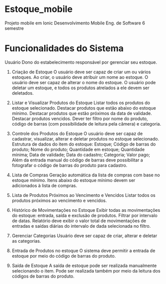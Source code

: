 # Estoque_mobile

Projeto mobile em Ionic 
Desenvolvimento Mobile Eng. de Software 6 semestre


# Funcionalidades do Sistema
Usuário
Dono do estabelecimento responsável por gerenciar seu estoque.

1. Criação de Estoque
  O usuário deve ser capaz de criar um ou vários estoques.
  Ao criar, o usuário deve atribuir um nome ao estoque.
  O usuário deve ser capaz de alterar o nome do estoque.
  O usuário pode deletar um estoque, e todos os produtos atrelados a ele devem ser deletados.

3. Listar e Visualizar Produtos do Estoque
  Listar todos os produtos do estoque selecionado.
  Destacar produtos que estão abaixo do estoque mínimo.
  Destacar produtos que estão próximos da data de validade.
  Destacar produtos vencidos.
  Dever ter filtro por nome do produto, código de barras (com possibilidade de leitura pela câmera) e categoria.

5. Controle dos Produtos do Estoque
  O usuário deve ser capaz de cadastrar, visualizar, alterar e deletar produtos no estoque selecionado.
  Estrutura de dados do item do estoque:
  Estoque;
  Código de barras do produto;
  Nome do produto;
  Quantidade em estoque;
  Quantidade mínima;
  Data de validade;
  Data do cadastro;
  Categoria;
  Valor pago;
  Além da entrada manual do código de barras deve possibilitar a fotografar o código de barras do produto para cadastro.

6. Lista de Compras
  Geração automática da lista de compras com base no estoque mínimo.
  Itens abaixo do estoque mínimo devem ser adicionados à lista de compras.

7. Lista de Produtos Próximos ao Vencimento e Vencidos
  Listar todos os produtos próximos ao vencimento e vencidos.

9. Histórico de Movimentações no Estoque
  Exibir todas as movimentações do estoque: entrada, saída e exclusão de produtos.
  Filtrar por intervalo de datas.
  Relatório deve exibir o valor total de movimentações de entradas e saídas diárias do intervalo de dada selecionada no filtro.

11. Gerenciar Categorias
  Usuário deve ser capaz de criar, alterar e deletar as categorias.

13. Entrada de Produtos no estoque
  O sistema deve permitir a entrada de estoque por meio do código de barras do produto.

15. Saída de Estoque
  A saída de estoque pode ser realizada manualmente selecionando o item.
  Pode ser realizada também por meio da leitura dos códigos de barras do produto.

